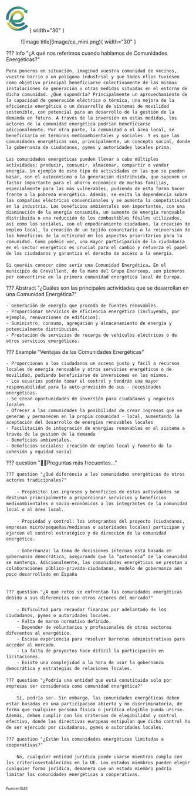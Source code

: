 <style>
body {
  background-image: url('image/solar-panels-g590cc61f9_1920.jpg');
  background-repeat: no-repeat;
  background-attachment: fixed;
  background-size: cover;
}
</style>

#

![Image title](image/ce_mini.png){ width="30" }

<figure markdown>
  ![Image title](image/ce_mini.png){ width="30" }
</figure>
??? Info "¿A qué nos referimos cuando hablamos de Comunidades Energéticas?"

    Para poneros en situación, imaginad vuestra comunidad de vecinos, vuestro barrio o un polígono industrial y que todos ellos tuviesen como objetivo principal beneficiarse colectivamente de las mismas instalaciones de generación u otras medidas situadas en el entorno de dicha comunidad. ¿Qué supondría? Principalmente un aprovechamiento de la capacidad de generación eléctrica o térmica, una mejora de la eficiencia energética o un desarrollo de sistemas de movilidad sostenible, con potencial para un desarrollo de la gestión de la demanda en futuro. A través de la inversión en estas medidas, los actores de la comunidad energética podrían beneficiarse adicionalmente. Por otra parte, la comunidad o el área local, se beneficiaría en términos medioambientales y sociales. Y es que las comunidades energéticas son, principalmente, un concepto social, donde la gobernanza de ciudadanos, pymes y autoridades locales prima.

    Las comunidades energéticas pueden llevar a cabo múltiples actividades: producir, consumir, almacenar, compartir o vender energía. Un ejemplo de este tipo de actividades en las que se pueden basar, son el autoconsumo o la generación distribuida, que suponen un factor importante para el ahorro económico de muchas familias, especialmente para las más vulnerables, pudiendo de esta forma hacer frente a la pobreza energética. Además, se evita la dependencia sobre las compañías eléctricas convencionales y se aumenta la competitividad en la industria. Los beneficios ambientales son importantes, con una disminución de la energía consumida, un aumento de energía renovable distribuida o una reducción de los combustibles fósiles utilizados, así como los sociales, con el empoderamiento ciudadano, la creación de empleo local, la creación de un tejido comunitario o la reinversión de los beneficios de la actividad en los aspectos prioritarios para la comunidad. Como podéis ver, una mayor participación de la ciudadanía en el sector energético es crucial para el cambio y refuerza el papel de los ciudadanos y garantiza el derecho de acceso a la energía.

    Si queréis conocer cómo sería una Comunidad Energética… En el municipio de Crevillent, de la mano del Grupo Enercoop, son pioneros por convertirse en la primera comunidad energética local de Europa.

??? Abstract "¿Cuáles son las principales actividades que se desarrollan en una Comunidad Energética?"

    - Generación de energía que proceda de fuentes renovables.
    - Proporcionar servicios de eficiencia energética (incluyendo, por ejemplo, renovaciones de edificios).
    - Suministro, consumo, agregación y almacenamiento de energía y potencialmente distribución.
    - Prestación de servicios de recarga de vehículos eléctricos o de otros servicios energéticos.

??? Example "Ventajas de las Comunidades Energéticas"

    - Proporcionan a los ciudadanos un acceso justo y fácil a recursos locales de energía renovable y otros servicios energéticos o de movilidad, pudiendo beneficiarse de inversiones en los mismos.
    - Los usuarios podrán tomar el control y tendrán una mayor responsabilidad para la auto-provisión de sus - necesidades energéticas.
    - Se crean oportunidades de inversión para ciudadanos y negocios locales
    - Ofrecer a las comunidades la posibilidad de crear ingresos que se generan y permanecen en la propia comunidad - local, aumentando la aceptación del desarrollo de energías renovables locales
    - Facilitación de integración de energías renovables en el sistema a través de la gestión de la demanda
    - Beneficios ambientales.
    - Beneficios sociales: creación de empleo local y fomento de la cohesión y equidad social

??? question "🙋‍♀️Preguntas más frecuentes…"

    ??? question "¿Qué diferencia a las comunidades energéticas de otros actores tradicionales?"

        - Propósito: Los ingresos y beneficios de estas actividades se destinan principalmente a proporcionar servicios y beneficios medioambientales o socio-económicos a los integrantes de la comunidad local o al área local.

        - Propiedad y control: los integrantes del proyecto (ciudadanos, empresas micro/pequeñas/medianas o autoridades locales) participan y ejercen el control estratégico y de dirección de la comunidad energética.

        - Gobernanza: la toma de decisiones internas está basada en gobernanza democrática, asegurando que la “autonomía” de la comunidad se mantenga. Adicionalmente, las comunidades energéticas se prestan a colaboraciones público-privada-ciudadanas, modelo de gobernanza aún poco desarrollado en España


    ??? question "¿A qué retos se enfrentan las comunidades energéticas debido a sus diferencias con otros actores del mercado?"

        - Dificultad para recaudar finanzas por adelantado de los ciudadanos, pymes o autoridades locales.
        - Falta de marco normativo definido.
        - Depender de voluntarios y profesionales de otros sectores diferentes al energético.
        - Escasa experiencia para resolver barreras administrativas para acceder al mercado.
        - La falta de proyectos hace difícil la participación en licitaciones.
        - Existe una complejidad a la hora de usar la gobernanza democrática y estrategias de relaciones locales.

    ??? question "¿Podría una entidad que está constituida solo por empresas ser considerada como comunidad energética?"

        Sí, podría ser. Sin embargo, las comunidades energéticas deben estar basadas en una participación abierta y no discriminatoria, de forma que cualquier persona física o jurídica elegible pueda unirse. Además, deben cumplir con los criterios de elegibilidad y control efectivo, donde las directivas europeas estipulan que dicho control ha de ser ejercido por ciudadanos, pymes o autoridades locales. 

    ??? question "¿Están las comunidades energéticas limitadas a cooperativas?"

        No, cualquier entidad jurídica puede usarse mientras cumpla con los criteriosestablecidos en la UE. Los estados miembros pueden elegir cualquier forma jurídica, demanera que un estado miembro podría limitar las comunidades energéticas a cooperativas.

<a href="https://www.idae.es/ayudas-y-financiacion/comunidades-energeticas"><sub><sub>Fuente: IDAE</sub></sub></a>
